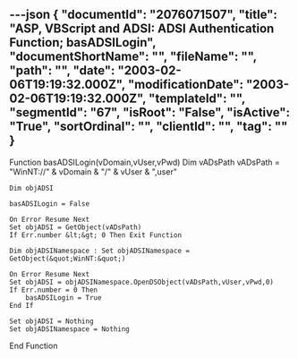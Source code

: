 ---json
{
  "documentId": "2076071507",
  "title": "ASP, VBScript and ADSI: ADSI Authentication Function; basADSILogin",
  "documentShortName": "",
  "fileName": "",
  "path": "",
  "date": "2003-02-06T19:19:32.000Z",
  "modificationDate": "2003-02-06T19:19:32.000Z",
  "templateId": "",
  "segmentId": "67",
  "isRoot": "False",
  "isActive": "True",
  "sortOrdinal": "",
  "clientId": "",
  "tag": ""
}
---

Function basADSILogin(vDomain,vUser,vPwd)
    Dim vADsPath
    vADsPath = &quot;WinNT://&quot; & vDomain & &quot;/&quot; & vUser & &quot;,user&quot;

    Dim objADSI

    basADSILogin = False

    On Error Resume Next
    Set objADSI = GetObject(vADsPath)
    If Err.number &lt;&gt; 0 Then Exit Function

    Dim objADSINamespace : Set objADSINamespace = GetObject(&quot;WinNT:&quot;)

    On Error Resume Next
    Set objADSI = objADSINamespace.OpenDSObject(vADsPath,vUser,vPwd,0)
    If Err.number = 0 Then
        basADSILogin = True
    End If

    Set objADSI = Nothing
    Set objADSINamespace = Nothing
End Function
